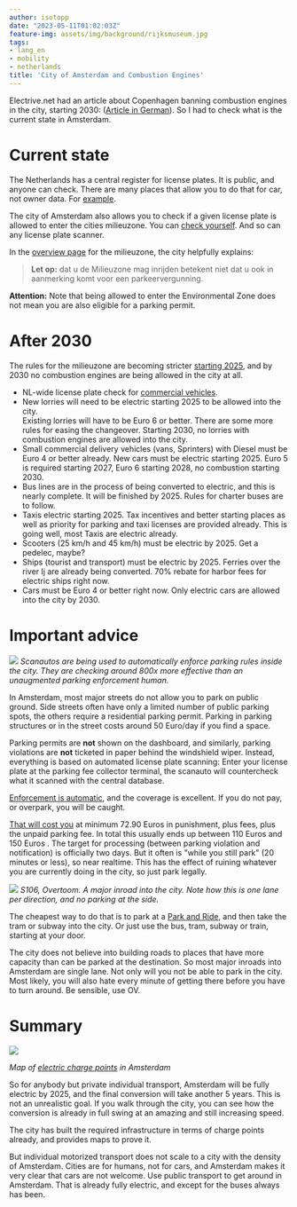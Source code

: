 ```yaml
---
author: isotopp
date: "2023-05-11T01:02:03Z"
feature-img: assets/img/background/rijksmuseum.jpg
tags:
- lang_en
- mobility
- netherlands
title: 'City of Amsterdam and Combustion Engines'
---
```


Electrive.net had an article about Copenhagen banning combustion engines in the city, starting 2030:
([Article in German](https://www.electrive.net/2023/05/08/kopenhagen-will-verbrenner-autos-ab-2030-aussperren/)).
So I had to check what is the current state in Amsterdam.

# Current state

The Netherlands has a central register for license plates.
It is public, and anyone can check.
There are many places that allow you to do that for car, not owner data.
For [example](https://www.autoweek.nl/kentekencheck/P-664-rg/).

The city of Amsterdam also allows you to check if a given license plate is allowed to enter the cities milieuzone.
You can [check yourself](https://ontheffingen.amsterdam.nl/publiek/).
And so can any license plate scanner.

In the [overview page](https://www.amsterdam.nl/verkeer-vervoer/milieuzone-amsterdam/) for the milieuzone,
the city helpfully explains:

> **Let op:** dat u de Milieuzone mag inrijden betekent niet dat u ook in aanmerking komt voor een parkeervergunning. 

**Attention:** Note that being allowed to enter the Environmental Zone does not mean you are also eligible for a parking permit.

# After 2030

The rules for the milieuzone are becoming stricter [starting 2025](https://www.amsterdam.nl/verkeer-vervoer/milieuzone-amsterdam/aanscherping-milieuzones/),
and by 2030 no combustion engines are being allowed in the city at all.

- NL-wide license plate check for [commercial vehicles](https://www.opwegnaarzes.nl/).
- New lorries will need to be electric starting 2025 to be allowed into the city.  
  Existing lorries will have to be Euro 6 or better. There are some more rules for easing the changeover.
  Starting 2030, no lorries with combustion engines are allowed into the city.
- Small commercial delivery vehicles (vans, Sprinters) with Diesel must be Euro 4 or better already.
  New cars must be electric starting 2025. Euro 5 is required starting 2027, Euro 6 starting 2028, 
  no combustion starting 2030.
- Bus lines are in the process of being converted to electric, and this is nearly complete.
  It will be finished by 2025.
  Rules for charter buses are to follow.
- Taxis electric starting 2025.
  Tax incentives and better starting places as well as priority for parking and taxi licenses are provided already.
  This is going well, most Taxis are electric already.
- Scooters (25 km/h and 45 km/h) must be electric by 2025.
  Get a pedelec, maybe?
- Ships (tourist and transport) must be electric by 2025. 
  Ferries over the river Ij are already being converted.
  70% rebate for harbor fees for electric ships right now. 
- Cars must be Euro 4 or better right now.
  Only electric cars are allowed into the city by 2030.

# Important advice

![](/uploads/2023/05/scanauto.jpg)
*Scanautos are being used to automatically enforce parking rules inside the city.
They are checking around 800x more effective than an unaugmented parking enforcement human.*

In Amsterdam, most major streets do not allow you to park on public ground.
Side streets often have only a limited number of public parking spots,
the others require a residential parking permit.
Parking in parking structures or in the street costs around 50 Euro/day if you find a space.

Parking permits are **not** shown on the dashboard, and similarly, parking violations are **not** ticketed in paper behind the windshield wiper.
Instead, everything is based on automated license plate scanning:
Enter your license plate at the parking fee collector terminal,
the scanauto will countercheck what it scanned with the central database.

[Enforcement is automatic](https://algoritmeregister.amsterdam.nl/parkeercontrole/), and the coverage is excellent.
If you do not pay, or overpark, you will be caught.

[That will cost you](https://www.amsterdam.nl/parkeren/parkeerbon/) at minimum 72.90 Euros in punishment,
plus fees, plus the unpaid parking fee. 
In total this usually ends up between 110 Euros and 150 Euros 
.
The target for processing (between parking violation and notification) is officially two days. 
But it often is "while you still park" (20 minutes or less),
so near realtime.
This has the effect of ruining whatever you are currently doing in the city, so just park legally.

![](/uploads/2023/05/overtoom.png)
*S106, Overtoom. A major inroad into the city. Note how this is one lane per direction, and no parking at the side.*

The cheapest way to do that is to park at a [Park and Ride](https://www.amsterdam.nl/en/parking/park-ride/),
and then take the tram or subway into the city.
Or just use the bus, tram, subway or train, starting at your door.

The city does not believe into building roads to places that have more capacity than can be parked at the destination.
So most major inroads into Amsterdam are single lane.
Not only will you not be able to park in the city.
Most likely, you will also hate every minute of getting there before you have to turn around.
Be sensible, use OV.

# Summary

![](/uploads/2023/05/electric-charge-points.png)

*Map of [electric charge points](https://www.amsterdam.nl/parkeren/elektrische-oplaadpunten-amsterdam/) in Amsterdam*

So for anybody but private individual transport, Amsterdam will be fully electric by 2025,
and the final conversion will take another 5 years.
This is not an unrealistic goal.
If you walk through the city, you can see how the conversion is already in full swing at an amazing and still increasing speed.

The city has built the required infrastructure in terms of charge points already, 
and provides maps to prove it.

But individual motorized transport does not scale to a city with the density of Amsterdam.
Cities are for humans, not for cars, and Amsterdam makes it very clear that cars are not welcome.
Use public transport to get around in Amsterdam.
That is already fully electric, and except for the buses always has been.
